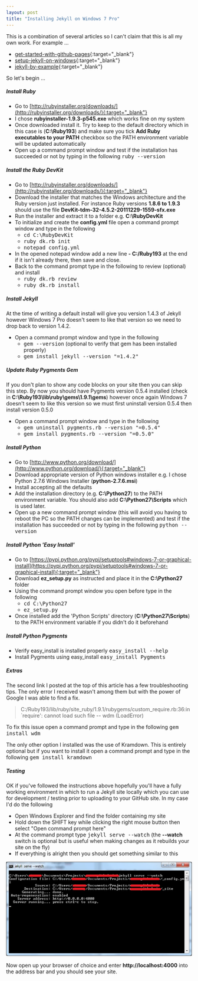 ```yaml
---
layout: post
title: "Installing Jekyll on Windows 7 Pro"
---
```


This is a combination of several articles so I can't claim that this is all my own work. For example ...

* [get-started-with-github-pages](http://24ways.org/2013/get-started-with-github-pages/){:target="_blank"}
* [setup-jekyll-on-windows](http://yizeng.me/2013/05/10/setup-jekyll-on-windows/){:target="_blank"}
* [jekyll-by-example](https://learn.andrewmunsell.com/learn/jekyll-by-example/introduction){:target="_blank"}

So let's begin ...

##### Install Ruby

* Go to [http://rubyinstaller.org/downloads/](http://rubyinstaller.org/downloads/){:target="_blank"}
* I chose **rubyinstaller-1.9.3-p545.exe** which works fine on my system
* Once downloaded install it. Try to keep to the default directory which in this case is (**C:\Ruby193**) and make sure you tick **Add Ruby executables to your PATH** checkbox so the PATH environment variable will be updated automatically
* Open up a command prompt window and test if the installation has succeeded or not by typing in the following <kbd>ruby -\-version</kbd>

##### Install the Ruby DevKit

* Go to [http://rubyinstaller.org/downloads/](http://rubyinstaller.org/downloads/){:target="_blank"}
* Download the installer that matches the Windows architecture and the Ruby version just installed. For instance Ruby versions **1.8.6 to 1.9.3** should use the file **DevKit-tdm-32-4.5.2-20111229-1559-sfx.exe**
* Run the installer and extract it to a folder e.g. **C:\RubyDevKit**
* To initialize and create the **config.yml** file open a command prompt window and type in the following
    * <kbd>cd C:\RubyDevKit</kbd>
	* <kbd>ruby dk.rb init</kbd>
	* <kbd>notepad config.yml</kbd>
* In the opened notepad window add a new line **- C:/Ruby193** at the end if it isn't already there, then save and close.
* Back to the command prompt type in the following to review (optional) and install
	* <kbd>ruby dk.rb review</kbd>
	* <kbd>ruby dk.rb install</kbd>

##### Install Jekyll

At the time of writing a default install will give you version 1.4.3 of Jekyll however Windows 7 Pro doesn't seem to like that version so we need to drop back to version 1.4.2.

* Open a command prompt window and type in the following
	* <kbd>gem -\-version</kbd> (optional to verify that gem has been installed properly)
	* <kbd>gem install jekyll -\-version "=1.4.2"</kbd>

##### Update Ruby Pygments Gem

If you don't plan to show any code blocks on your site then you can skip this step. By now you should have Pygments version 0.5.4 installed (check in **C:\Ruby193\lib\ruby\gems\1.9.1\gems**) however once again Windows 7 doesn't seem to like this version so we must first uninstall version 0.5.4 then install version 0.5.0

* Open a command prompt window and type in the following
	* <kbd>gem uninstall pygments.rb -\-version "=0.5.4"</kbd>
	* <kbd>gem install pygments.rb -\-version "=0.5.0"</kbd>

##### Install Python

* Go to [http://www.python.org/download/](http://www.python.org/download/){:target="_blank"}
* Download appropriate version of Python windows installer e.g. I chose Python 2.7.6 Windows Installer (**python-2.7.6.msi**)
* Install accepting all the defaults
* Add the installation directory (e.g. **C:\Python27**) to the PATH environment variable. You should also add **C:\Python27\Scripts** which is used later.
* Open up a new command prompt window (this will avoid you having to reboot the PC so the PATH changes can be implemented) and test if the installation has succeeded or not by typing in the following <kbd>python -\-version</kbd>

##### Install Python 'Easy Install'

* Go to [https://pypi.python.org/pypi/setuptools#windows-7-or-graphical-install](https://pypi.python.org/pypi/setuptools#windows-7-or-graphical-install){:target="_blank"}
* Download **ez_setup.py** as instructed and place it in the **C:\Python27** folder
* Using the command prompt window you open before type in the following
	* <kbd>cd C:\Python27</kbd>
	* <kbd>ez_setup.py</kbd>
* Once installed add the 'Python Scripts' directory (**C:\Python27\Scripts**) to the PATH environment variable if you didn't do it beforehand

##### Install Python Pygments

* Verify easy\_install is installed properly <kbd>easy\_install -\-help</kbd>
* Install Pygments using easy\_install <kbd>easy\_install Pygments</kbd>

##### Extras

The second link I posted at the top of this article has a few troubleshooting tips. The only error I received wasn't among them but with the power of Google I was able to find a fix.

> C:/Ruby193/lib/ruby/site\_ruby/1.9.1/rubygems/custom\_require.rb:36:in `require':
cannot load such file -- wdm (LoadError)

To fix this issue open a command prompt and type in the following <kbd>gem install wdm</kbd>

The only other option I installed was the use of Kramdown. This is entirely optional but if you want to install it open a command prompt and type in the following <kbd>gem install kramdown</kbd>

##### Testing

OK if you've followed the instructions above hopefully you'll have a fully working environment in which to run a Jekyll site locally which you can use for development / testing prior to uploading to your GitHub site. In my case I'd do the following

* Open Windows Explorer and find the folder containing my site
* Hold down the SHIFT key while clicking the right mouse button then select "Open command prompt here"
* At the command prompt type <kbd>jekyll serve -\-watch</kbd> (the **-\-watch** switch is optional but is useful when making changes as it rebuilds your site on the fly)
* If everything is alright then you should get something similar to this

![Jekyll Command Prompt](/image/jekyll.jpg "Jekyll Command Prompt")

Now open up your browser of choice and enter **http://localhost:4000** into the address bar and you should see your site.



